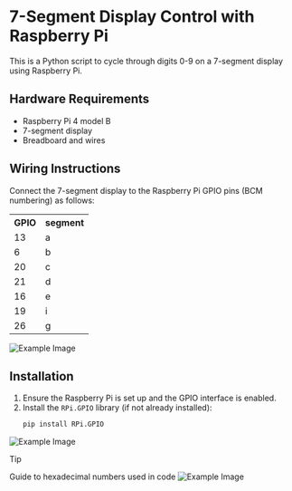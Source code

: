 # 7-Segment Display Control with Raspberry Pi

This is a Python script to cycle through digits 0-9 on a 7-segment display using Raspberry Pi.

## Hardware Requirements
- Raspberry Pi 4 model B
- 7-segment display
- Breadboard and wires

## Wiring Instructions
Connect the 7-segment display to the Raspberry Pi GPIO pins (BCM numbering) as follows:

<table>
  <tr>
    <th>GPIO</th>
    <th>segment</th>
  </tr>
  <tr>
    <td>13</td>
    <td>a</td>
  </tr>
  <tr>
    <td>6</td>
    <td>b</td>
  </tr>
  <tr>
    <td>20</td>
    <td>c</td>
  </tr>
  <tr>
    <td>21</td>
    <td>d</td>
  </tr>
  <tr>
    <td>16</td>
    <td>e</td>
  </tr>
  <tr>
    <td>19</td>
    <td>i</td>
  </tr>
    <tr>
    <td>26</td>
    <td>g</td>
  </tr>
</table>

![Example Image](https://drive.google.com/file/d/1V6INvQqwRdr_U_8Xs995vFQGCe7N8LEy/view?usp=sharing)
## Installation
1. Ensure the Raspberry Pi is set up and the GPIO interface is enabled.
2. Install the `RPi.GPIO` library (if not already installed):
   ```bash
   pip install RPi.GPIO

![Example Image](https://drive.google.com/uc?id=[1V6INvQqwRdr_U_8Xs995vFQGCe7N8LEy])
> [!TIP]
> Guide to hexadecimal numbers used in code
![Example Image](https://drive.google.com/uc?id=[1V6INvQqwRdr_U_8Xs995vFQGCe7N8LEy])
